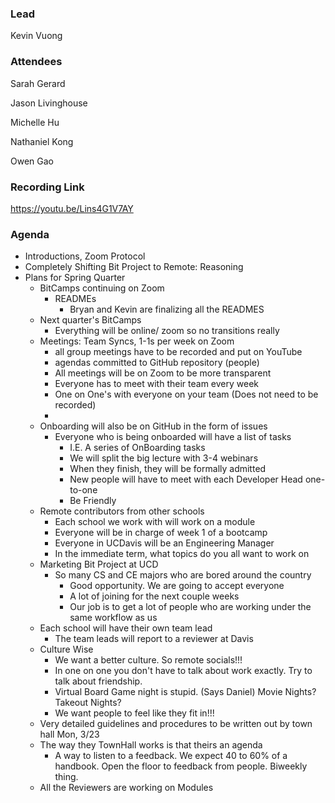 ### Lead

Kevin Vuong

### Attendees

Sarah Gerard

Jason Livinghouse

Michelle Hu

Nathaniel Kong

Owen Gao

### Recording Link

https://youtu.be/Lins4G1V7AY

### Agenda

* Introductions, Zoom Protocol
* Completely Shifting Bit Project to Remote: Reasoning
* Plans for Spring Quarter
  * BitCamps continuing on Zoom
    * READMEs
      * Bryan and Kevin are finalizing all the READMES
  * Next quarter's BitCamps
    * Everything will be online/ zoom so no transitions really 
  * Meetings: Team Syncs, 1-1s per week on Zoom
    * all group meetings have to be recorded and put on YouTube
    * agendas committed to GitHub repository (people)
    * All meetings will be on Zoom to be more transparent 
    * Everyone has to meet with their team every week 
    * One on One's with everyone on your team (Does not need to be recorded)
    * 
  * Onboarding will also be on GitHub in the form of issues
    * Everyone who is being onboarded will have a list of tasks 
      * I.E. A series of OnBoarding tasks
      * We will split the big lecture with 3-4 webinars 
      * When they finish, they will be formally admitted
      * New people will have to meet with each Developer Head one-to-one
      * Be Friendly
  * Remote contributors from other schools 
    * Each school we work with will work on a module
    * Everyone will be in charge of week 1 of a bootcamp
    * Everyone in UCDavis will be an Engineering Manager 
    * In the immediate term, what topics do you all want to work on
  * Marketing Bit Project at UCD
    * So many CS and CE majors who are bored around the country 
      * Good opportunity. We are going to accept everyone
      * A lot of joining for the next couple weeks
      * Our job is to get a lot of people who are working under the same workflow as us      
  * Each school will have their own team lead
    * The team leads will report to a reviewer at Davis 
  * Culture Wise 
    * We want a better culture. So remote socials!!! 
    * In one on one you don't have to talk about work exactly. Try to talk about friendship. 
    * Virtual Board Game night is stupid. (Says Daniel) Movie Nights? Takeout Nights? 
    * We want people to feel like they fit in!!! 
  * Very detailed guidelines and procedures to be written out by town hall Mon, 3/23
  * The way they TownHall works is that theirs an agenda 
    * A way to listen to a feedback. We expect 40 to 60% of a handbook. Open the floor to feedback from people. Biweekly thing. 
  * All the Reviewers are working on Modules
